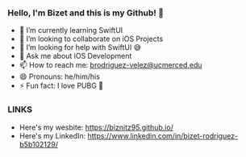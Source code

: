 ### Hello, I'm Bizet and this is my Github! 👋

- 🌱 I’m currently learning SwiftUI
- 👯 I’m looking to collaborate on iOS Projects
- 🤔 I’m looking for help with SwiftUI 😅
- 💬 Ask me about iOS Development
- 📫 How to reach me: brodriguez-velez@ucmerced.edu
- 😄 Pronouns: he/him/his
- ⚡ Fun fact: I love PUBG 👾

### LINKS 

- Here's my wesbite: https://biznitz95.github.io/
- Here's my LinkedIn: https://www.linkedin.com/in/bizet-rodriguez-b5b102129/
